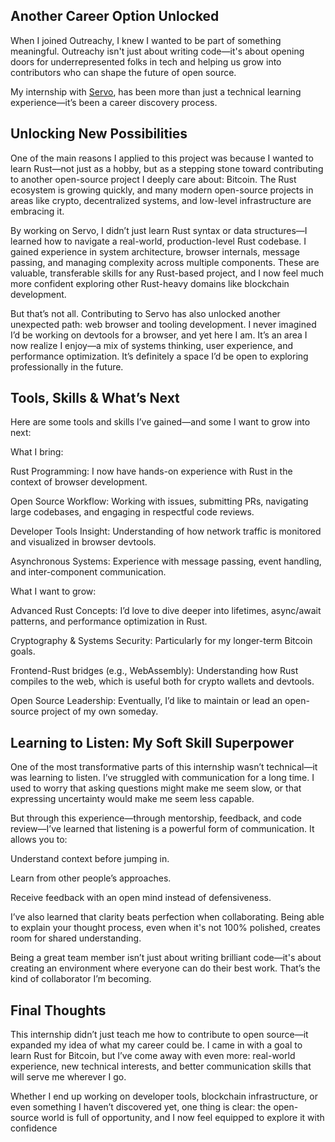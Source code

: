 ## Another Career Option Unlocked
When I joined Outreachy, I knew I wanted to be part of something meaningful. Outreachy isn't just about writing code—it's about opening doors for underrepresented folks in tech and helping us grow into contributors who can shape the future of open source.

My internship with [Servo](https://servo.org/), has been more than just a technical learning experience—it’s been a career discovery process.




## Unlocking New Possibilities
One of the main reasons I applied to this project was because I wanted to learn Rust—not just as a hobby, but as a stepping stone toward contributing to another open-source project I deeply care about: Bitcoin. The Rust ecosystem is growing quickly, and many modern open-source projects in areas like crypto, decentralized systems, and low-level infrastructure are embracing it.

By working on Servo, I didn’t just learn Rust syntax or data structures—I learned how to navigate a real-world, production-level Rust codebase. I gained experience in system architecture, browser internals, message passing, and managing complexity across multiple components. These are valuable, transferable skills for any Rust-based project, and I now feel much more confident exploring other Rust-heavy domains like blockchain development.

But that’s not all. Contributing to Servo has also unlocked another unexpected path: web browser and tooling development. I never imagined I’d be working on devtools for a browser, and yet here I am. It’s an area I now realize I enjoy—a mix of systems thinking, user experience, and performance optimization. It’s definitely a space I’d be open to exploring professionally in the future.




## Tools, Skills & What’s Next
Here are some tools and skills I’ve gained—and some I want to grow into next:

What I bring:

Rust Programming: I now have hands-on experience with Rust in the context of browser development.

Open Source Workflow: Working with issues, submitting PRs, navigating large codebases, and engaging in respectful code reviews.

Developer Tools Insight: Understanding of how network traffic is monitored and visualized in browser devtools.

Asynchronous Systems: Experience with message passing, event handling, and inter-component communication.

What I want to grow:

Advanced Rust Concepts: I’d love to dive deeper into lifetimes, async/await patterns, and performance optimization in Rust.

Cryptography & Systems Security: Particularly for my longer-term Bitcoin goals.

Frontend-Rust bridges (e.g., WebAssembly): Understanding how Rust compiles to the web, which is useful both for crypto wallets and devtools.

Open Source Leadership: Eventually, I’d like to maintain or lead an open-source project of my own someday.





## Learning to Listen: My Soft Skill Superpower
One of the most transformative parts of this internship wasn’t technical—it was learning to listen. I’ve struggled with communication for a long time. I used to worry that asking questions might make me seem slow, or that expressing uncertainty would make me seem less capable.

But through this experience—through mentorship, feedback, and code review—I’ve learned that listening is a powerful form of communication. It allows you to:

Understand context before jumping in.

Learn from other people’s approaches.

Receive feedback with an open mind instead of defensiveness.

I’ve also learned that clarity beats perfection when collaborating. Being able to explain your thought process, even when it's not 100% polished, creates room for shared understanding.

Being a great team member isn’t just about writing brilliant code—it's about creating an environment where everyone can do their best work. That’s the kind of collaborator I’m becoming.







## Final Thoughts
This internship didn’t just teach me how to contribute to open source—it expanded my idea of what my career could be. I came in with a goal to learn Rust for Bitcoin, but I’ve come away with even more: real-world experience, new technical interests, and better communication skills that will serve me wherever I go.

Whether I end up working on developer tools, blockchain infrastructure, or even something I haven’t discovered yet, one thing is clear: the open-source world is full of opportunity, and I now feel equipped to explore it with confidence
